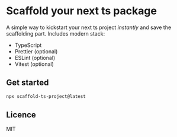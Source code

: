# Scaffold your next ts package

A simple way to kickstart your next ts project _instantly_ and save the scaffolding part. Includes modern stack:

- TypeScript
- Prettier (optional)
- ESLint (optional)
- Vitest (optional)

## Get started

```sh
npx scaffold-ts-project@latest
```

## Licence

MIT
